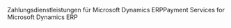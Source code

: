 <span data-ttu-id="ce484-101">Zahlungsdienstleistungen für Microsoft Dynamics ERP</span><span class="sxs-lookup"><span data-stu-id="ce484-101">Payment Services for Microsoft Dynamics ERP</span></span>